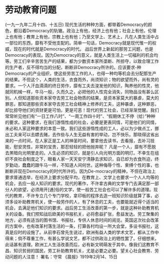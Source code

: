 # 劳动教育问题

(一九一九年二月十四、十五日)
现代生活的种种方面，都带着Democracy的颜色，都沿着Democracy的轨辙。政治上有他，经济上也有他；社会上有他，伦理上也有他；教育上有他，宗教上也有他；乃至文学上、艺术上，凡在人类生活中占一部位的东西，靡有不受他支配的。简单一句话，Democracy就是现代惟一的权威，现在的时代就是Democracy的时代。
战后世界上新起的那劳工问题，也是Democracy的表现。因为Democracy的意义，就是人类生活上一切福利的机会均等。劳工们辛辛苦苦生产的结果，都为少数资本家所垄断、所掠夺，以致合理工作的生产者，反不得均当的分配，断断非Democracy所许的。应该要求-种Democracy的产业组织，使这些劳苦工作的人，也得一种均等机会去分配那生产的结果。不但这个，人类的生活，衣食而外，尚须知识；物的欲望而外，尚有灵的要求。一个人汗血滴滴的终日劳作，靡有工夫去浚发他的知识，陶养他的性灵，他就同机械一样，牛马一般，久而久之，必把他的人性完全消失，同物品没有甚么区别。人但知道那些资本家夺去劳工社会物质的结果，是资本家莫大的暴虐，莫大的罪恶，那知道那些资本家夺去劳工社会精神上修养的工夫，这种暴虐，这种罪恶，却比掠夺他们的资财更是可怕，更是可恶！现代的劳工社会，已经渐渐觉醒。我们
常常听见他们有“一日工作八时”、“一周工作四十时”、“假期休工不停（给）”种种的要求。这种要求，在我们游惰性成的社会，必要是更表同情，可是他们的同情，未必和人家这种要求的本意一致。我们这些游惰性成的工人，必以为少做点工，挪出工夫来可以去嫖去赌，去作些与人生无益有害的举动，岂不快乐。那晓得这省出来的一点时间，在人家正是工人的神圣时间，要拿他去读书，去看报，去补习技能，慰安灵性，非常的宝贵，那忍轻轻的把他抛弃昵？
凡是一个人，靡有不愿脱去黑暗向光明里走的。人生必须的知识，就是引人向光明方面的明灯。不幸生在组织不良社会制度之下，眼看人家一天天安宁清静去求知识，自已却为衣食所迫，终岁勤动，蠢蠢的跟牛马一样，不知道人间何世。这种侮辱个性、束缚个性的事，也断断非现在Democracy的时代所许的。因为De-mocracy的精神，不但在政治上要求普通选举，在经济上要求分配平均，在教育上、文学上也要求一个人人均等的机会，去应一般人知识的要求。现代的著作，不许拿古典的文学专门去满足那一部分人的欲望，必须用开[通]俗的文学，使一般苦工社会也可以了解许多的道理。现代的教育，不许专立几个专门学校，拿印板的程序去造一班知识阶级就算了事，必须多设补助教育机关，使一般劳作的人，有了休息的工夫，也要能就近得个适当的机会，去满足他们知识的要求。战后劳工生活改善的第一步，就是这种补助教育机关的设备。我们预知战后欧美的书报机关，必将愈益扩张，愈益发达。劳工聚集的地方，必须有适当的图书馆、书报社，专供人休息时间的阅览。英国这次社会改革的方案中，也有改革村落生活的一条，打算各村均设一所大会堂，多设书报社，这真是应时的设施了。从前李石曾先生说过，欧洲有益人类的学术文艺，都从工作中得来；倘不尊重工作，有甚么学说文艺，都不过供政治上的牺性罢了。仔细想来，此话甚有道理。欧洲工人生活改善而后，必有新文明萌发于其中。像我们这教育不昌、知识贫弱的国民，劳工补助教育机关，尤是必要之必要。望关心社会教育、劳动问题的人注意！
署名：守常
《晨报》1919年2月14、15日

